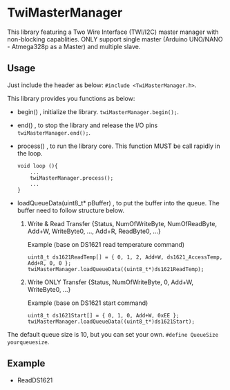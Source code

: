 # TwiMasterManager

This library featuring a Two Wire Interface (TWI/I2C) master manager with non-blocking capablities.
ONLY support single master (Arduino UNO/NANO - Atmega328p as a Master) and multiple slave.

## Usage

Just include the header as below:
`#include <TwiMasterManager.h>`.

This library provides you functions as below:

- begin() , initialize the library.
	`twiMasterManager.begin();`.

- end() , to stop the library and release the I/O pins
	`twiMasterManager.end();`.

- process() , to run the library core. This function MUST be call rapidly in the loop.
	```
	void loop (){
		...
		twiMasterManager.process();
		...
	}
	```

- loadQueueData(uint8_t* pBuffer) , to put the buffer into the queue. The buffer need to follow structure below.

	1) Write & Read Transfer
		{Status, NumOfWriteByte, NumOfReadByte, Add+W, WriteByte0, ..., Add+R, ReadByte0, ...}

		Example (base on DS1621 read temperature command)
		```
		uint8_t ds1621ReadTemp[] = { 0, 1, 2, Add+W, ds1621_AccessTemp, Add+R, 0, 0 };
		twiMasterManager.loadQueueData((uint8_t*)ds1621ReadTemp);
		```


	2) Write ONLY Transfer
		{Status, NumOfWriteByte, 0, Add+W, WriteByte0, ...}

		Example (base on DS1621 start command)
		```
		uint8_t ds1621Start[] = { 0, 1, 0, Add+W, 0xEE };
		twiMasterManager.loadQueueData((uint8_t*)ds1621Start);
		```

The default queue size is 10, but you can set your own.
	`#define QueueSize	yourqueuesize`.

## Example

- ReadDS1621